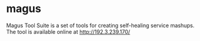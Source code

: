# magus
Magus Tool Suite is a set of tools for creating self-healing service mashups. 
The tool is available online at http://192.3.239.170/
